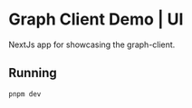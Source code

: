# Graph Client Demo | UI

NextJs app for showcasing the graph-client.

## Running

```bash
pnpm dev
```
